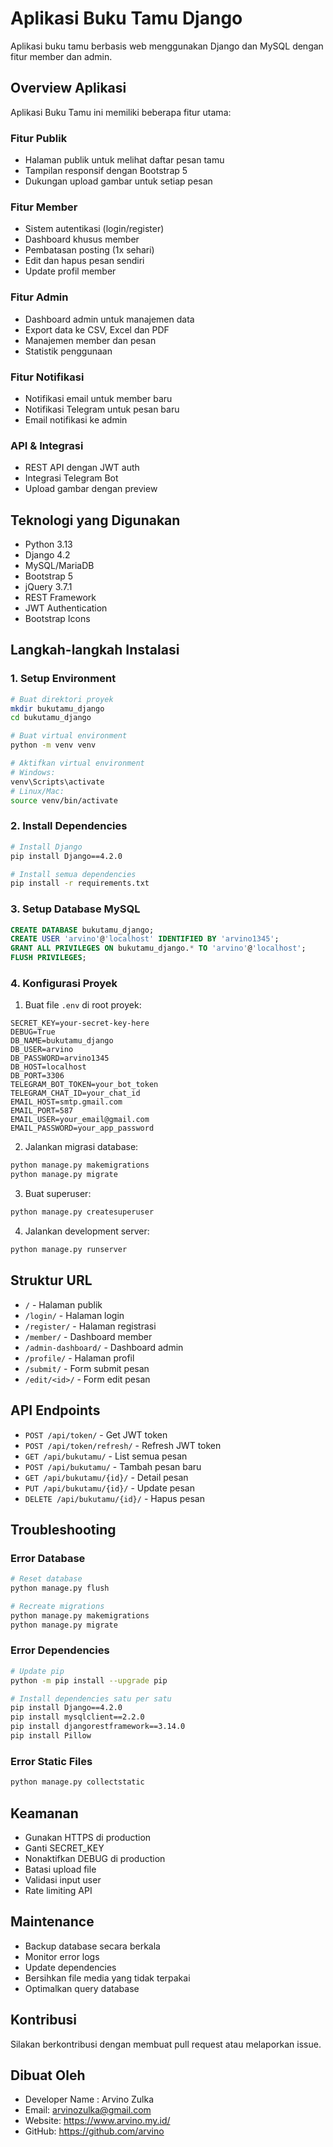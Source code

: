 # Aplikasi Buku Tamu Django

Aplikasi buku tamu berbasis web menggunakan Django dan MySQL dengan fitur member dan admin.

## Overview Aplikasi

Aplikasi Buku Tamu ini memiliki beberapa fitur utama:

### Fitur Publik
- Halaman publik untuk melihat daftar pesan tamu
- Tampilan responsif dengan Bootstrap 5
- Dukungan upload gambar untuk setiap pesan

### Fitur Member
- Sistem autentikasi (login/register)
- Dashboard khusus member
- Pembatasan posting (1x sehari)
- Edit dan hapus pesan sendiri
- Update profil member

### Fitur Admin
- Dashboard admin untuk manajemen data
- Export data ke CSV, Excel dan PDF
- Manajemen member dan pesan
- Statistik penggunaan

### Fitur Notifikasi
- Notifikasi email untuk member baru
- Notifikasi Telegram untuk pesan baru
- Email notifikasi ke admin

### API & Integrasi
- REST API dengan JWT auth
- Integrasi Telegram Bot
- Upload gambar dengan preview

## Teknologi yang Digunakan

- Python 3.13
- Django 4.2
- MySQL/MariaDB
- Bootstrap 5
- jQuery 3.7.1
- REST Framework
- JWT Authentication
- Bootstrap Icons

## Langkah-langkah Instalasi

### 1. Setup Environment

```bash
# Buat direktori proyek
mkdir bukutamu_django
cd bukutamu_django

# Buat virtual environment
python -m venv venv

# Aktifkan virtual environment
# Windows:
venv\Scripts\activate
# Linux/Mac:
source venv/bin/activate
```

### 2. Install Dependencies

```bash
# Install Django
pip install Django==4.2.0

# Install semua dependencies
pip install -r requirements.txt
```

### 3. Setup Database MySQL

```sql
CREATE DATABASE bukutamu_django;
CREATE USER 'arvino'@'localhost' IDENTIFIED BY 'arvino1345';
GRANT ALL PRIVILEGES ON bukutamu_django.* TO 'arvino'@'localhost';
FLUSH PRIVILEGES;
```

### 4. Konfigurasi Proyek

1. Buat file `.env` di root proyek:
```env
SECRET_KEY=your-secret-key-here
DEBUG=True
DB_NAME=bukutamu_django
DB_USER=arvino
DB_PASSWORD=arvino1345
DB_HOST=localhost
DB_PORT=3306
TELEGRAM_BOT_TOKEN=your_bot_token
TELEGRAM_CHAT_ID=your_chat_id
EMAIL_HOST=smtp.gmail.com
EMAIL_PORT=587
EMAIL_USER=your_email@gmail.com
EMAIL_PASSWORD=your_app_password
```

2. Jalankan migrasi database:
```bash
python manage.py makemigrations
python manage.py migrate
```

3. Buat superuser:
```bash
python manage.py createsuperuser
```

4. Jalankan development server:
```bash
python manage.py runserver
```

## Struktur URL

- `/` - Halaman publik
- `/login/` - Halaman login
- `/register/` - Halaman registrasi
- `/member/` - Dashboard member
- `/admin-dashboard/` - Dashboard admin
- `/profile/` - Halaman profil
- `/submit/` - Form submit pesan
- `/edit/<id>/` - Form edit pesan

## API Endpoints

- `POST /api/token/` - Get JWT token
- `POST /api/token/refresh/` - Refresh JWT token
- `GET /api/bukutamu/` - List semua pesan
- `POST /api/bukutamu/` - Tambah pesan baru
- `GET /api/bukutamu/{id}/` - Detail pesan
- `PUT /api/bukutamu/{id}/` - Update pesan
- `DELETE /api/bukutamu/{id}/` - Hapus pesan

## Troubleshooting

### Error Database
```bash
# Reset database
python manage.py flush

# Recreate migrations
python manage.py makemigrations
python manage.py migrate
```

### Error Dependencies
```bash
# Update pip
python -m pip install --upgrade pip

# Install dependencies satu per satu
pip install Django==4.2.0
pip install mysqlclient==2.2.0
pip install djangorestframework==3.14.0
pip install Pillow
```

### Error Static Files
```bash
python manage.py collectstatic
```

## Keamanan

- Gunakan HTTPS di production
- Ganti SECRET_KEY
- Nonaktifkan DEBUG di production
- Batasi upload file
- Validasi input user
- Rate limiting API

## Maintenance

- Backup database secara berkala
- Monitor error logs
- Update dependencies
- Bersihkan file media yang tidak terpakai
- Optimalkan query database

## Kontribusi

Silakan berkontribusi dengan membuat pull request atau melaporkan issue.



## Dibuat Oleh
- Developer Name : Arvino Zulka
- Email: arvinozulka@gmail.com 
- Website: https://www.arvino.my.id/
- GitHub: https://github.com/arvino
